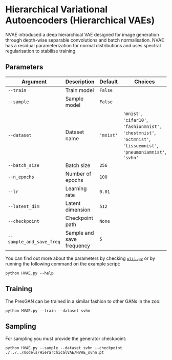 # Hierarchical Variational Autoencoders (Hierarchical VAEs)

NVAE introduced a deep hierarchical VAE designed for image generation through depth-wise separable convolutions and batch normalisation. NVAE has a residual parameterization for normal distributions and uses spectral regularisation to stabilise training.

## Parameters

| Argument                 | Description                             | Default         | Choices                                                                                  |
|--------------------------|-----------------------------------------|-----------------|------------------------------------------------------------------------------------------|
| `--train`                | Train model                             | `False`         |                                                                                          |
| `--sample`               | Sample model                            | `False`         |                                                                                          |
| `--dataset`              | Dataset name                            | `'mnist'`       | `'mnist'`, `'cifar10'`, `'fashionmnist'`, `'chestmnist'`, `'octmnist'`, `'tissuemnist'`, `'pneumoniamnist'`, `'svhn'`  |
| `--batch_size`           | Batch size                              | `256`           |                                                                                          |
| `--n_epochs`             | Number of epochs                        | `100`           |                                                                                          |
| `--lr`                   | Learning rate                           | `0.01`          |                                                                                          |
| `--latent_dim`           | Latent dimension                        | `512`           |                                                                                          |
| `--checkpoint`           | Checkpoint path                         | `None`          |                                                                                          |
| `--sample_and_save_freq` | Sample and save frequency               | `5`             |                                                                                          |

You can find out more about the parameters by checking [`util.py`](./../src/generativezoo/utils/util.py) or by running the following command on the example script:

    python HVAE.py --help

## Training

The PresGAN can be trained in a similar fashion to other GANs in the zoo:

    python HVAE.py --train --dataset svhn

## Sampling

For sampling you must provide the generator checkpoint:

    python HVAE.py --sample --dataset svhn --checkpoint ./../../models/HierarchicalVAE/HVAE_svhn.pt